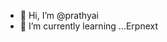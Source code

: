 - 👋 Hi, I’m @prathyai
- 🌱 I’m currently learning ...Erpnext

<!---
prathyai/prathyai is a ✨ special ✨ repository because its `README.md` (this file) appears on your GitHub profile.
You can click the Preview link to take a look at your changes.
--->
